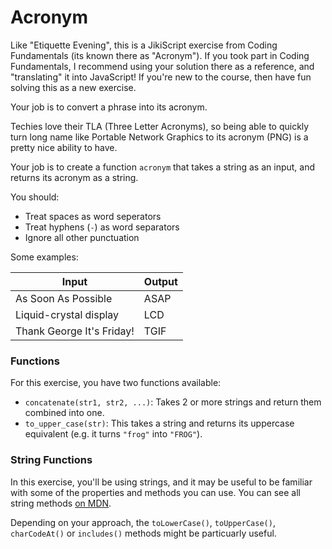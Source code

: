 # Acronym

Like "Etiquette Evening", this is a JikiScript exercise from Coding Fundamentals (its known there as "Acronym"). If you took part in Coding Fundamentals, I recommend using your solution there as a reference, and "translating" it into JavaScript! If you're new to the course, then have fun solving this as a new exercise.

Your job is to convert a phrase into its acronym.

Techies love their TLA (Three Letter Acronyms), so being able to quickly turn long name like Portable Network Graphics to its acronym (PNG) is a pretty nice ability to have.

Your job is to create a function `acronym` that takes a string as an input, and returns its acronym as a string.

You should:

- Treat spaces as word seperators
- Treat hyphens (`-`) as word separators
- Ignore all other punctuation

Some examples:

| Input                     | Output |
| ------------------------- | ------ |
| As Soon As Possible       | ASAP   |
| Liquid-crystal display    | LCD    |
| Thank George It's Friday! | TGIF   |

### Functions

For this exercise, you have two functions available:

- `concatenate(str1, str2, ...)`: Takes 2 or more strings and return them combined into one.
- `to_upper_case(str)`: This takes a string and returns its uppercase equivalent (e.g. it turns `"frog"` into `"FROG"`).

### String Functions

In this exercise, you'll be using strings, and it may be useful to be familiar with some of the properties and methods you can use.
You can see all string methods [on MDN](https://developer.mozilla.org/en-US/docs/Web/JavaScript/Reference/Global_Objects/String).

Depending on your approach, the `toLowerCase()`, `toUpperCase()`, `charCodeAt()` or `includes()` methods might be particuarly useful.
